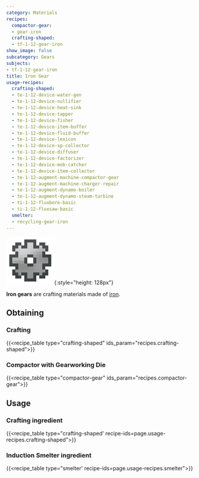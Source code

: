 ```yaml
---
category: Materials
recipes:
  compactor-gear:
  - gear-iron
  crafting-shaped:
  - tf-1-12-gear-iron
show_image: false
subcategory: Gears
subjects:
- tf-1-12-gear-iron
title: Iron Gear
usage-recipes:
  crafting-shaped:
  - te-1-12-device-water-gen
  - te-1-12-device-nullifier
  - te-1-12-device-heat-sink
  - te-1-12-device-tapper
  - te-1-12-device-fisher
  - te-1-12-device-item-buffer
  - te-1-12-device-fluid-buffer
  - te-1-12-device-lexicon
  - te-1-12-device-xp-collector
  - te-1-12-device-diffuser
  - te-1-12-device-factorizer
  - te-1-12-device-mob-catcher
  - te-1-12-device-item-collector
  - te-1-12-augment-machine-compactor-gear
  - te-1-12-augment-machine-charger-repair
  - te-1-12-augment-dynamo-boiler
  - te-1-12-augment-dynamo-steam-turbine
  - ti-1-12-fluxbore-basic
  - ti-1-12-fluxsaw-basic
  smelter:
  - recycling-gear-iron
---
```


![Iron gear](/assets/images/docs/1.12/thermal-foundation/gear-iron.png){:style="height: 128px"}


**Iron gears** are crafting materials made of
[iron](https://minecraft.gamepedia.com/Iron_Ingot).


Obtaining
---------

### Crafting
{{<recipe_table type="crafting-shaped" ids_param="recipes.crafting-shaped">}}

### Compactor with Gearworking Die
{{<recipe_table type="compactor-gear" ids_param="recipes.compactor-gear">}}


Usage
-----

### Crafting ingredient
{{<recipe_table type="crafting-shaped' recipe-ids=page.usage-recipes.crafting-shaped">}}

### Induction Smelter ingredient
{{<recipe_table type="smelter' recipe-ids=page.usage-recipes.smelter">}}
